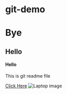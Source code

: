 # git-demo

# Bye

## Hello

#### Hello

This is git readme file

[Click Here](https://www.google.com/search?q=laptop)
![Laptop image](https://picsum.photos/300)
